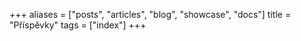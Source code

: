 +++
aliases = ["posts", "articles", "blog", "showcase", "docs"]
title = "Příspěvky"
tags = ["index"]
+++
